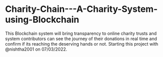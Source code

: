# Charity-Chain---A-Charity-System-using-Blockchain
This Blockchain system will bring transparency to online charity trusts and system contributors can see the journey of their donations in real time and confirm if its reaching the deserving hands or not. Starting this project with @nishtha2001 on 07/03/2022.
